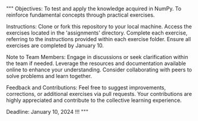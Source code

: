 """
Objectives:
To test and apply the knowledge acquired in NumPy.
To reinforce fundamental concepts through practical exercises.

Instructions:
Clone or fork this repository to your local machine.
Access the exercises located in the 'assignments' directory.
Complete each exercise, referring to the instructions provided within each exercise folder.
Ensure all exercises are completed by January 10.

Note to Team Members:
Engage in discussions or seek clarification within the team if needed.
Leverage the resources and documentation available online to enhance your understanding.
Consider collaborating with peers to solve problems and learn together.

Feedback and Contributions:
Feel free to suggest improvements, corrections, or additional exercises via pull requests.
Your contributions are highly appreciated and contribute to the collective learning experience.

Deadline:
January 10, 2024 !!!
"""
